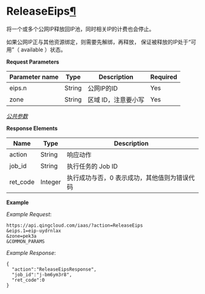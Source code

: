 ---
---

# ReleaseEips[¶](#releaseeips "永久链接至标题")

将一个或多个公网IP释放回IP池，同时相关IP的计费也会停止。

如果公网IP正与其他资源绑定，则需要先解绑，再释放， 保证被释放的IP处于“可用”（ available ）状态。

**Request Parameters**

| Parameter name | Type | Description | Required |
| --- | --- | --- | --- |
| eips.n | String | 公网IP的ID | Yes |
| zone | String | 区域 ID，注意要小写 | Yes |

[_公共参数_](../../common/parameters.html#api-common-parameters)

**Response Elements**

| Name | Type | Description |
| --- | --- | --- |
| action | String | 响应动作 |
| job_id | String | 执行任务的 Job ID |
| ret_code | Integer | 执行成功与否，0 表示成功，其他值则为错误代码 |

**Example**

_Example Request_:

```
https://api.qingcloud.com/iaas/?action=ReleaseEips
&eips.1=eip-uydrnlax
&zone=pek3a
&COMMON_PARAMS
```

_Example Response_:

```
{
  "action":"ReleaseEipsResponse",
  "job_id":"j-bm6ym3r8",
  "ret_code":0
}
```
